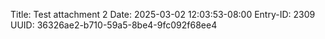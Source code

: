 Title: Test attachment 2
Date: 2025-03-02 12:03:53-08:00
Entry-ID: 2309
UUID: 36326ae2-b710-59a5-8be4-9fc092f68ee4

